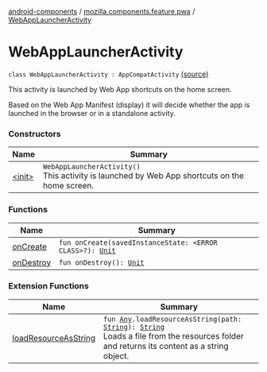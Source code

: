 [android-components](../../index.md) / [mozilla.components.feature.pwa](../index.md) / [WebAppLauncherActivity](./index.md)

# WebAppLauncherActivity

`class WebAppLauncherActivity : AppCompatActivity` [(source)](https://github.com/mozilla-mobile/android-components/blob/master/components/feature/pwa/src/main/java/mozilla/components/feature/pwa/WebAppLauncherActivity.kt#L27)

This activity is launched by Web App shortcuts on the home screen.

Based on the Web App Manifest (display) it will decide whether the app is launched in the
browser or in a standalone activity.

### Constructors

| Name | Summary |
|---|---|
| [&lt;init&gt;](-init-.md) | `WebAppLauncherActivity()`<br>This activity is launched by Web App shortcuts on the home screen. |

### Functions

| Name | Summary |
|---|---|
| [onCreate](on-create.md) | `fun onCreate(savedInstanceState: <ERROR CLASS>?): `[`Unit`](https://kotlinlang.org/api/latest/jvm/stdlib/kotlin/-unit/index.html) |
| [onDestroy](on-destroy.md) | `fun onDestroy(): `[`Unit`](https://kotlinlang.org/api/latest/jvm/stdlib/kotlin/-unit/index.html) |

### Extension Functions

| Name | Summary |
|---|---|
| [loadResourceAsString](../../mozilla.components.support.test.file/kotlin.-any/load-resource-as-string.md) | `fun `[`Any`](https://kotlinlang.org/api/latest/jvm/stdlib/kotlin/-any/index.html)`.loadResourceAsString(path: `[`String`](https://kotlinlang.org/api/latest/jvm/stdlib/kotlin/-string/index.html)`): `[`String`](https://kotlinlang.org/api/latest/jvm/stdlib/kotlin/-string/index.html)<br>Loads a file from the resources folder and returns its content as a string object. |
